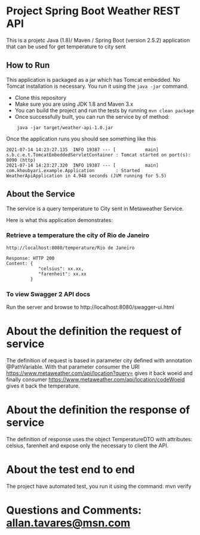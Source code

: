 # Project Spring Boot Weather REST API

This is a projetc Java (1.8)/ Maven / Spring Boot (version 2.5.2) application that can be used for get temperature to city sent

## How to Run 

This application is packaged as a jar which has Tomcat embedded. No Tomcat installation is necessary. You run it using the ```java -jar``` command.

* Clone this repository 
* Make sure you are using JDK 1.8 and Maven 3.x
* You can build the project and run the tests by running ```mvn clean package```
* Once successfully built, you can run the service by of method:
```
	java -jar target/weather-api-1.0.jar
```

Once the application runs you should see something like this

```
2021-07-14 14:23:27.135  INFO 19387 --- [           main] s.b.c.e.t.TomcatEmbeddedServletContainer : Tomcat started on port(s): 8090 (http)
2021-07-14 14:23:27.320  INFO 19387 --- [           main] com.khoubyari.example.Application        : Started WeatherApiApplication in 4.948 seconds (JVM running for 5.5)
```

## About the Service

The service is a query temperature to City sent in Metaweather Service. 
 
Here is what this application demonstrates: 

### Retrieve a temperature the city of Rio de Janeiro

```
http://localhost:8080/temperature/Rio de Janeiro

Response: HTTP 200
Content: {
			"celsius": xx.xx,
			"farenheit": xx.xx
		 }
```

### To view Swagger 2 API docs

Run the server and browse to http://localhost:8080/swagger-ui.html

# About the definition the request of  service

The definition of request is based in parameter city defined with annotation @PathVariable.
With that parameter consumer the URI https://www.metaweather.com/api/location?query= gives it back woeid and finally consumer https://www.metaweather.com/api/location/codeWoeid gives it back the temperature.

# About the definition the response of  service

The definition of response uses the object TemperatureDTO with attributes: celsius, farenheit and expose only the necessary to client the API.

# About the test end to end

The project have automated test, you run it using the command: mvn verify

# Questions and Comments: allan.tavares@msn.com


